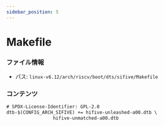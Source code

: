 ```yaml
---
sidebar_position: 5
---
```

# Makefile

### ファイル情報

- パス: `linux-v6.12/arch/riscv/boot/dts/sifive/Makefile`

### コンテンツ

```txt
# SPDX-License-Identifier: GPL-2.0
dtb-$(CONFIG_ARCH_SIFIVE) += hifive-unleashed-a00.dtb \
			     hifive-unmatched-a00.dtb

```
